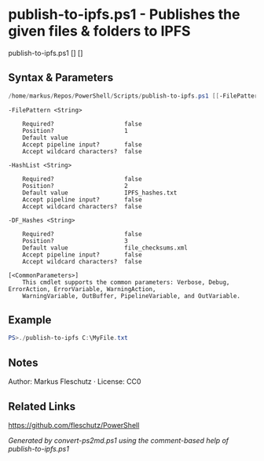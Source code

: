 # publish-to-ipfs.ps1 - Publishes the given files & folders to IPFS

publish-to-ipfs.ps1 [<FilePattern>] [<HashList>]

## Syntax & Parameters
```powershell
/home/markus/Repos/PowerShell/Scripts/publish-to-ipfs.ps1 [[-FilePattern] <String>] [[-HashList] <String>] [[-DF_Hashes] <String>] [<CommonParameters>]
```

```
-FilePattern <String>
    
    Required?                    false
    Position?                    1
    Default value                
    Accept pipeline input?       false
    Accept wildcard characters?  false
```

```
-HashList <String>
    
    Required?                    false
    Position?                    2
    Default value                IPFS_hashes.txt
    Accept pipeline input?       false
    Accept wildcard characters?  false
```

```
-DF_Hashes <String>
    
    Required?                    false
    Position?                    3
    Default value                file_checksums.xml
    Accept pipeline input?       false
    Accept wildcard characters?  false
```

```
[<CommonParameters>]
    This cmdlet supports the common parameters: Verbose, Debug, ErrorAction, ErrorVariable, WarningAction, 
    WarningVariable, OutBuffer, PipelineVariable, and OutVariable.
```

## Example
```powershell
PS>./publish-to-ipfs C:\MyFile.txt
```


## Notes
Author: Markus Fleschutz · License: CC0

## Related Links
https://github.com/fleschutz/PowerShell

*Generated by convert-ps2md.ps1 using the comment-based help of publish-to-ipfs.ps1*
